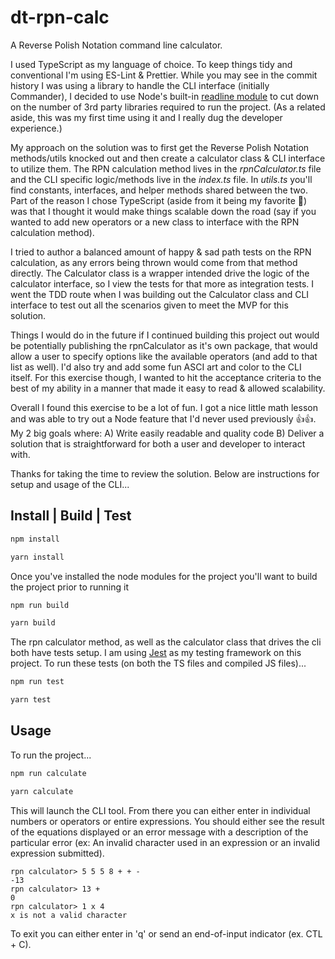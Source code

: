 # dt-rpn-calc
A Reverse Polish Notation command line calculator. 

I used TypeScript as my language of choice. To keep things tidy and conventional I'm using ES-Lint & Prettier. While you may see in the commit history I was using a library to handle the CLI interface (initially Commander), I decided to use Node's built-in [readline module](https://nodejs.org/api/readline.html) to cut down on the number of 3rd party libraries required to run the project. (As a related aside, this was my first time using it and I really dug the developer experience.)

My approach on the solution was to first get the Reverse Polish Notation methods/utils knocked out and then create a calculator class & CLI interface to utilize them. The RPN calculation method lives in the *rpnCalculator.ts* file and the CLI specific logic/methods live in the *index.ts* file. In *utils.ts* you'll find constants, interfaces, and helper methods shared between the two. Part of the reason I chose TypeScript (aside from it being my favorite 😬) was that I thought it would make things scalable down the road (say if you wanted to add new operators or a new class to interface with the RPN calculation method). 

I tried to author a balanced amount of happy & sad path tests on the RPN calculation, as any errors being thrown would come from that method directly. The Calculator class is a wrapper intended drive the logic of the calculator interface, so I view the tests for that more as integration tests. I went the TDD route when I was building out the Calculator class and CLI interface to test out all the scenarios given to meet the MVP for this solution. 

Things I would do in the future if I continued building this project out would be potentially publishing the rpnCalculator as it's own package, that would allow a user to specify options like the available operators (and add to that list as well). I'd also try and add some fun ASCI art and color to the CLI itself. For this exercise though, I wanted to hit the acceptance criteria to the best of my ability in a manner that made it easy to read & allowed scalability.

Overall I found this exercise to be a lot of fun. I got a nice little math lesson and was able to try out a Node feature that I'd never used previously 👍👍. My 2 big goals where:
    A) Write easily readable and quality code
    B) Deliver a solution that is straightforward for both a user and developer to interact with.

Thanks for taking the time to review the solution. Below are instructions for setup and usage of the CLI...

## Install | Build | Test

```bash
npm install

yarn install
```
Once you've installed the node modules for the project you'll want to build the project prior to running it

```bash
npm run build

yarn build
```
The rpn calculator method, as well as the calculator class that drives the cli both have tests setup. I am using [Jest](https://jestjs.io/) as my testing framework on this project. To run these tests (on both the TS files and compiled JS files)...

```bash
npm run test

yarn test
```

## Usage

To run the project...
```bash
npm run calculate

yarn calculate
```

This will launch the CLI tool. From there you can either enter in individual numbers or operators or entire expressions. You should either see the result of the equations displayed or an error message with a description of the particular error (ex: An invalid character used in an expression or an invalid expression submitted).

    rpn calculator> 5 5 5 8 + + -
    -13
    rpn calculator> 13 +
    0
    rpn calculator> 1 x 4
    x is not a valid character

To exit you can either enter in 'q' or send an end-of-input indicator (ex. CTL + C).
